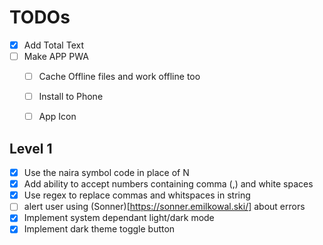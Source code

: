 # TODOs
- [x] Add Total Text
- [ ] Make APP PWA
  - [ ] Cache Offline files and work offline too
  - [ ] Install to Phone
  - [ ] App Icon


## Level 1
- [x] Use the naira symbol code in place of N
- [x] Add ability to accept numbers containing comma (,) and white spaces
 - [x] Use regex to replace commas and whitspaces in string
- [ ] alert user using (Sonner)[https://sonner.emilkowal.ski/] about errors
- [x] Implement system dependant light/dark mode
- [x] Implement dark theme toggle button
